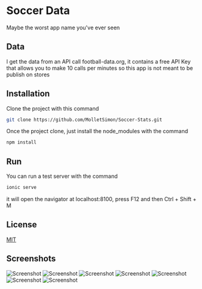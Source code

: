 # Soccer Data
Maybe the worst app name you've ever seen

## Data
I get the data from an API call football-data.org, it contains a free API Key that allows you to make 10 calls per minutes so this app is not meant to be publish on stores

## Installation 
Clone the project with this command
```bash
git clone https://github.com/MolletSimon/Soccer-Stats.git
```

Once the project clone, just install the node_modules with the command 
```bash
npm install
```

## Run 
You can run a test server with the command
```bash
ionic serve
```
it will open the navigator at localhost:8100, press F12 and then Ctrl + Shift + M

## License
[MIT](https://gitlab.com/S_Mollet/rank-football/-/blob/master/LICENSE)

## Screenshots
![Screenshot](https://gitlab.com/S_Mollet/rank-football/-/raw/master/src/assets/images/HomePage.jpg)
![Screenshot](https://gitlab.com/S_Mollet/rank-football/-/raw/master/src/assets/images/InfoEquipe.jpg)
![Screenshot](https://gitlab.com/S_Mollet/rank-football/-/raw/master/src/assets/images/HomePage2.jpg)
![Screenshot](https://gitlab.com/S_Mollet/rank-football/-/raw/master/src/assets/images/Games.jpg)
![Screenshot](https://gitlab.com/S_Mollet/rank-football/-/raw/master/src/assets/images/LastGames.jpg)
![Screenshot](https://gitlab.com/S_Mollet/rank-football/-/raw/master/src/assets/images/Scorers.jpg)
![Screenshot](https://gitlab.com/S_Mollet/rank-football/-/raw/master/src/assets/images/ScorerInfo.jpg)
